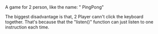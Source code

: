 A game for 2 person, like the name: " PingPong"

The biggest disadvantage is that, 2 Player cann't click the keyboard together.
That's because that the "listen()" function can just listen to one instruction each time. 
